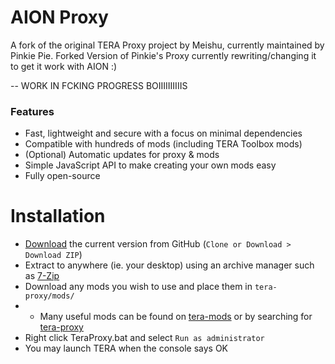 # AION Proxy
A fork of the original TERA Proxy project by Meishu, currently maintained by Pinkie Pie.
Forked Version of Pinkie's Proxy currently rewriting/changing it to get it work with AION :)

-- WORK IN FCKING PROGRESS BOIIIIIIIIIIS


### Features
* Fast, lightweight and secure with a focus on minimal dependencies
* Compatible with hundreds of mods (including TERA Toolbox mods)
* (Optional) Automatic updates for proxy & mods
* Simple JavaScript API to make creating your own mods easy
* Fully open-source

# Installation
* [Download](https://github.com/tera-proxy/tera-proxy/archive/master.zip) the current version from GitHub (`Clone or Download > Download ZIP`)
* Extract to anywhere (ie. your desktop) using an archive manager such as [7-Zip](https://sourceforge.net/projects/sevenzip/files/latest/download)
* Download any mods you wish to use and place them in `tera-proxy/mods/`
* * Many useful mods can be found on [tera-mods](https://github.com/tera-mods) or by searching for [tera-proxy](https://github.com/search?q=tera-proxy)
* Right click TeraProxy.bat and select `Run as administrator`
* You may launch TERA when the console says OK
